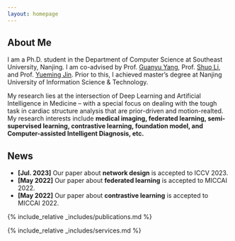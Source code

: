```yaml
---
layout: homepage
---
```


## About Me

I am a Ph.D. student in the Department of Computer Science at Southeast University, Nanjing. I am co-advised by Prof. [Guanyu Yang](https://cse.seu.edu.cn/2019/0103/c23024a257233/page.htm), Prof. [Shuo Li](http://digitalimaginggroup.ca/members/shuo.php), and Prof. [Yueming Jin](https://yuemingjin.github.io/). Prior to this, I achieved master’s degree at Nanjing University of Information Science & Technology. 

My research lies at the intersection of Deep Learning and Artificial Intelligence in Medicine – with a special focus on dealing with the tough task in cardiac structure analysis that are prior-driven and motion-realted. My research interests include **medical imaging, federated learning, semi-supervised learning, contrastive learning, foundation model, and Computer-assisted Intelligent Diagnosis, etc.**

## News

- **[Jul. 2023]** Our paper about **network design** is accepted to ICCV 2023.
- **[May 2022]** Our paper about **federated learning** is accepted to MICCAI 2022.
- **[May 2022]** Our paper about **contrastive learning** is accepted to MICCAI 2022.


{% include_relative _includes/publications.md %}

{% include_relative _includes/services.md %}
